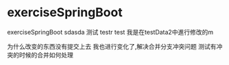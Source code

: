 # exerciseSpringBoot
exerciseSpringBoot
sdasda
测试
testr
test
我是在testData2中進行修改的m


为什么改变的东西没有提交上去
我也进行变化了,解决合并分支冲突问题
测试有冲突的时候的合并如何处理